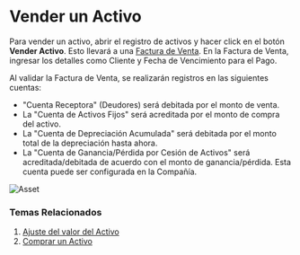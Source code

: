 <!-- add breadcrumbs -->
# Vender un Activo

Para vender un activo, abrir el registro de activos y hacer click en el botón **Vender Activo**. Esto llevará a una [Factura de Venta](/docs/user/manual/es/accounts/sales-invoice). En la Factura de Venta, ingresar los detalles como Cliente y Fecha de Vencimiento para el Pago.

Al validar la Factura de Venta, se realizarán registros en las siguientes cuentas: 

- "Cuenta Receptora" (Deudores) será debitada por el monto de venta.
-  La "Cuenta de Activos Fijos" será acreditada por el monto de compra del activo.
-  La "Cuenta de Depreciación Acumulada" será debitada por el monto total de la depreciación hasta ahora. 
-  La "Cuenta de Ganancia/Pérdida por Cesión de Activos" será acreditada/debitada de acuerdo con el monto de ganancia/pérdida. Esta cuenta puede ser configurada en la Compañía.

<img class="screenshot" alt="Asset" src="{{docs_base_url}}/assets/img/asset/asset-sales.png">

### Temas Relacionados
1. [Ajuste del valor del Activo](/docs/user/manual/es/asset/asset-value-adjustment)
1. [Comprar un Activo](/docs/user/manual/es/asset/purchasing-an-asset) 
